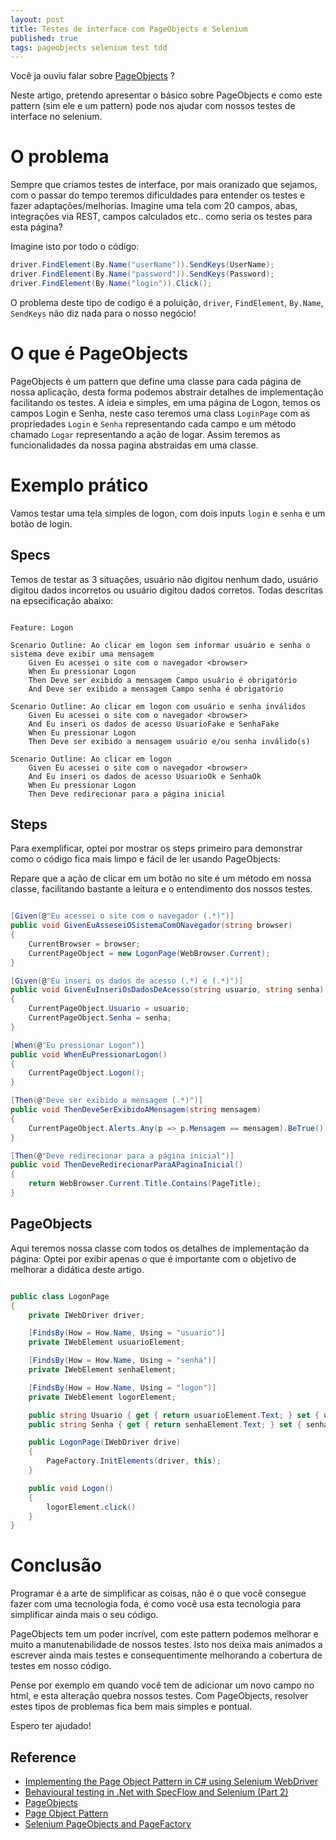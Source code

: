 ```yaml
---
layout: post
title: Testes de interface com PageObjects e Selenium
published: true
tags: pageobjects selenium test tdd
---
```


Você ja ouviu falar sobre [PageObjects](https://code.google.com/p/selenium/wiki/PageObjects) ?

Neste artigo, pretendo apresentar o básico sobre PageObjects e como este pattern (sim ele e um pattern) pode nos ajudar com nossos testes de interface no selenium.

# O problema

Sempre que criamos testes de interface, por mais oranizado que sejamos, com o passar do tempo teremos dificuldades para entender os testes e fazer adaptações/melhorias.
Imagine uma tela com 20 campos, abas, integrações via REST, campos calculados etc.. como seria os testes para esta página?

Imagine isto por todo o código:

```` csharp
driver.FindElement(By.Name("userName")).SendKeys(UserName);
driver.FindElement(By.Name("password")).SendKeys(Password);
driver.FindElement(By.Name("login")).Click();

````

O problema deste tipo de codigo é a poluição, `driver`, `FindElement`, `By.Name`, `SendKeys` não diz nada para o nosso negócio!

# O que é PageObjects

PageObjects é um pattern que define uma classe para cada página de nossa  aplicação, desta forma podemos abstrair detalhes de implementação facilitando os testes.
A ideia e simples, em uma página de Logon, temos os campos Login e Senha, neste caso teremos uma class `LoginPage` com as propriedades `Login` e `Senha` representando cada campo e um método chamado `Logar` representando a ação de logar. Assim teremos as funcionalidades da nossa pagina abstraidas em uma classe.

# Exemplo prático

Vamos testar uma tela simples de logon, com dois inputs `login` e `senha`  e um botão de login.

## Specs

Temos de testar as 3 situações, usuário não digitou nenhum dado, usuário digitou dados incorretos ou usuário digitou dados corretos. Todas descritas na epsecificação abaixo:

```` gherkin

Feature: Logon

Scenario Outline: Ao clicar em logon sem informar usuário e senha o sistema deve exibir uma mensagem
    Given Eu acessei o site com o navegador <browser>
    When Eu pressionar Logon
    Then Deve ser exibido a mensagem Campo usuário é obrigatório
    And Deve ser exibido a mensagem Campo senha é obrigatório

Scenario Outline: Ao clicar em logon com usuário e senha inválidos
    Given Eu acessei o site com o navegador <browser>
    And Eu inseri os dados de acesso UsuarioFake e SenhaFake
    When Eu pressionar Logon
    Then Deve ser exibido a mensagem usuário e/ou senha inválido(s)

Scenario Outline: Ao clicar em logon
    Given Eu acessei o site com o navegador <browser>
    And Eu inseri os dados de acesso UsuarioOk e SenhaOk
    When Eu pressionar Logon
    Then Deve redirecionar para a página inicial

````

## Steps

Para exemplificar, optei por mostrar os steps primeiro para demonstrar como o código fica mais limpo e fácil de ler usando PageObjects:

Repare que a ação de clicar em um botão no site é um método em nossa classe, facilitando bastante a leitura e o entendimento dos nossos testes.

```` C#

[Given(@"Eu acessei o site com o navegador (.*)")]
public void GivenEuAsseseiOSistemaComONavegador(string browser)
{
    CurrentBrowser = browser;
    CurrentPageObject = new LogonPage(WebBrowser.Current);
}

[Given(@"Eu inseri os dados de acesso (.*) e (.*)")]
public void GivenEuInseriOsDadosDeAcesso(string usuario, string senha)
{
    CurrentPageObject.Usuario = usuario;
    CurrentPageObject.Senha = senha;
}

[When(@"Eu pressionar Logon")]
public void WhenEuPressionarLogon()
{
    CurrentPageObject.Logon();
}

[Then(@"Deve ser exibido a mensagem (.*)")]
public void ThenDeveSerExibidoAMensagem(string mensagem)
{
    CurrentPageObject.Alerts.Any(p => p.Mensagem == mensagem).BeTrue();
}

[Then(@"Deve redirecionar para a página inicial")]
public void ThenDeveRedirecionarParaAPaginaInicial()
{
    return WebBrowser.Current.Title.Contains(PageTitle);
}

````

## PageObjects

Aqui teremos nossa classe com todos os detalhes de implementação da página:
Optei por exibir apenas o que é importante com o objetivo de melhorar a didática deste artigo.

```` c#

public class LogonPage
{
    private IWebDriver driver;

    [FindsBy(How = How.Name, Using = "usuario")]
    private IWebElement usuarioElement;

    [FindsBy(How = How.Name, Using = "senha")]
    private IWebElement senhaElement;

    [FindsBy(How = How.Name, Using = "logon")]
    private IWebElement logorElement;

    public string Usuario { get { return usuarioElement.Text; } set { usuarioElement.SendKeys(value); } }
    public string Senha { get { return senhaElement.Text; } set { senhaElement.SendKeys(value); } }

    public LogonPage(IWebDriver drive)
    {
        PageFactory.InitElements(driver, this);
    }

    public void Logon()
    {
        logorElement.click()
    }
}

````

# Conclusão

Programar é a arte de simplificar as coisas, não é o que você consegue fazer com uma tecnologia foda, é como você usa esta tecnologia para simplificar ainda mais o seu código.

PageObjects tem um poder incrível, com este pattern podemos melhorar e muito a manutenabilidade de nossos testes. Isto nos deixa mais animados a escrever ainda mais testes e consequentimente melhorando a cobertura de testes em nosso código.

Pense por exemplo em quando você tem de adicionar um novo campo no html, e esta alteração quebra nossos testes. Com PageObjects, resolver estes tipos de problemas fica bem mais simples e pontual.

Espero ter ajudado!

## Reference

 * [Implementing the Page Object Pattern in C# using Selenium WebDriver](http://www.paulsodimu.co.uk/Post/Implementing-the-Page-Object-Pattern-in-C-using-Selenium-WebDriver)
 * [Behavioural testing in .Net with SpecFlow and Selenium (Part 2)](http://jamesheppinstall.wordpress.com/2012/10/28/behavioural-testing-in-net-with-specflow-and-selenium-part-2/)
 * [PageObjects](https://code.google.com/p/selenium/wiki/PageObjects)
 * [Page Object Pattern](http://assertselenium.com/automation-design-practices/page-object-pattern/)
 * [Selenium PageObjects and PageFactory](http://relevantcodes.com/pageobjects-and-pagefactory-design-patterns-in-selenium/)
